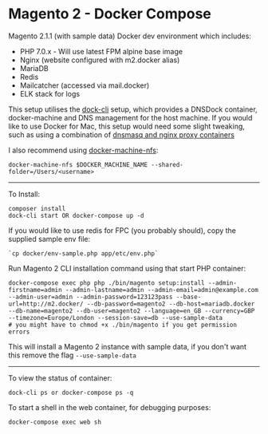 Magento 2 - Docker Compose
===

Magento 2.1.1 (with sample data) Docker dev environment which includes:
 - PHP 7.0.x - Will use latest FPM alpine base image
 - Nginx (website configured with m2.docker alias)
 - MariaDB 
 - Redis
 - Mailcatcher (accessed via mail.docker)
 - ELK stack for logs
 
This setup utilises the [dock-cli](https://github.com/inviqa/dock-cli) setup, which provides a DNSDock container,
docker-machine and DNS management for the host machine. If you would like to use Docker for Mac, this setup
would need some slight tweaking, such as using a combination of [dnsmasq and nginx proxy containers](https://adrianperez.org/improving-dev-environments-all-the-http-things/)

I also recommend using [docker-machine-nfs](https://github.com/adlogix/docker-machine-nfs):

`docker-machine-nfs $DOCKER_MACHINE_NAME --shared-folder=/Users/<username>`

---

To Install:
```
composer install
dock-cli start OR docker-compose up -d
```

If you would like to use redis for FPC (you probably should), copy the supplied sample env file:

```
`cp docker/env-sample.php app/etc/env.php`
```

Run Magento 2 CLI installation command using that start PHP container:

```
docker-compose exec php php ./bin/magento setup:install --admin-firstname=admin --admin-lastname=admin --admin-email=admin@example.com --admin-user=admin --admin-password=123123pass --base-url=http://m2.docker/ --db-password=magento2 --db-host=mariadb.docker --db-name=magento2 --db-user=magento2 --language=en_GB --currency=GBP --timezone=Europe/London --session-save=db --use-sample-data
# you might have to chmod +x ./bin/magento if you get permission errors
```

This will install a Magento 2 instance with sample data, if you don't want this remove the flag `--use-sample-data`

---

To view the status of container:
```
dock-cli ps or docker-compose ps -q
```

To start a shell in the web container, for debugging purposes:
```
docker-compose exec web sh
```
